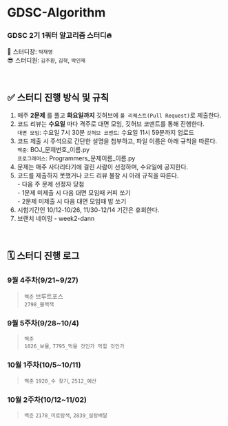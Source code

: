 # GDSC-Algorithm
### GDSC 2기 1쿼터 알고리즘 스터디🔥  

👻 스터디장: `박재영`  
😎 스터디원: `김주환`, `김혁`, `박인재`

<br/>

## ✅ 스터디 진행 방식 및 규칙
1. 매주 __2문제__ 를 풀고 __화요일까지__ 깃허브에 `풀 리퀘스트(Pull Request)`로 제출한다.
2. 코드 리뷰는 __수요일__ 마다 격주로 대면 모임, 깃허브 코멘트를 통해 진행한다.  
  `대면 모임`: 수요일 7시 30분 
  `깃허브 코멘트`: 수요일 11시 59분까지 업로드 
3. 코드 제출 시 주석으로 간단한 설명을 첨부하고, 파일 이름은 아래 규칙을 따른다.  
  `백준`: BOJ_문제번호_이름.py  
  `프로그래머스`: Programmers_문제이름_이름.py  
4. 문제는 매주 사다리타기에 걸린 사람이 선정하며, 수요일에 공지한다.
5. 코드를 제출하지 못했거나 코드 리뷰 불참 시 아래 규칙을 따른다.  
  \- 다음 주 문제 선정자 당첨  
  \- 1문제 미제출 시 다음 대면 모임때 커피 쏘기  
  \- 2문제 미제출 시 다음 대면 모임때 밥 쏘기  
6. 시험기간인 10/12-10/26, 11/30-12/14 기간은 휴회한다.
7. 브랜치 네이밍
  \- week2-dann


<br/>

## 🗓 스터디 진행 로그
### 9월 4주차(9/21~9/27)  
> `백준` 브루트포스  
> `2798_블랙잭`  
### 9월 5주차(9/28~10/4)  
> `백준`  
> `1026_보물`, `7795_먹을 것인가 먹힐 것인가`
### 10월 1주차(10/5~10/11)
> `백준`
> `1920_수 찾기`, `2512_예산`
### 10월 2주차(10/12~11/02)
> `백준`
> `2178_미로탐색`, `2839_설탕배달`